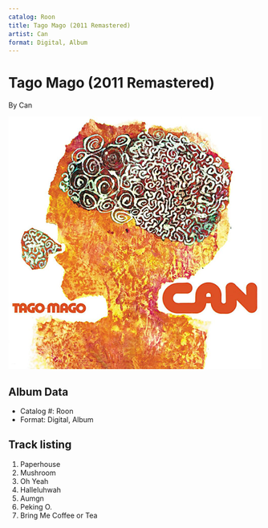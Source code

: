 ```yaml
---
catalog: Roon
title: Tago Mago (2011 Remastered)
artist: Can
format: Digital, Album
---
```


# Tago Mago (2011 Remastered)

By Can

![](../../assets/albumcovers/Can-Tago_Mago_2011_Remastered.png)

## Album Data

- Catalog #: Roon
- Format: Digital, Album


## Track listing


1. Paperhouse
2. Mushroom
3. Oh Yeah
4. Halleluhwah
5. Aumgn
6. Peking O.
7. Bring Me Coffee or Tea

